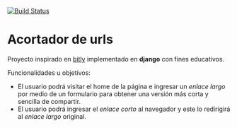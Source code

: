 [![Build Status](https://travis-ci.org/alexander-ae/bitly-clon.svg?branch=master)](https://travis-ci.org/alexander-ae/bitly-clon)

Acortador de urls
=================

Proyecto inspirado en [bitly](https://bitly.com/) implementado en **django** con fines educativos.

Funcionalidades u objetivos:

- El usuario podrá visitar el home de la página e ingresar un *enlace largo* por medio de un formulario para obtener una versión más corta y sencilla de compartir.
- El usuario podrá ingresar el *enlace corto* al navegador y este lo redirigirá al *enlace largo* original.